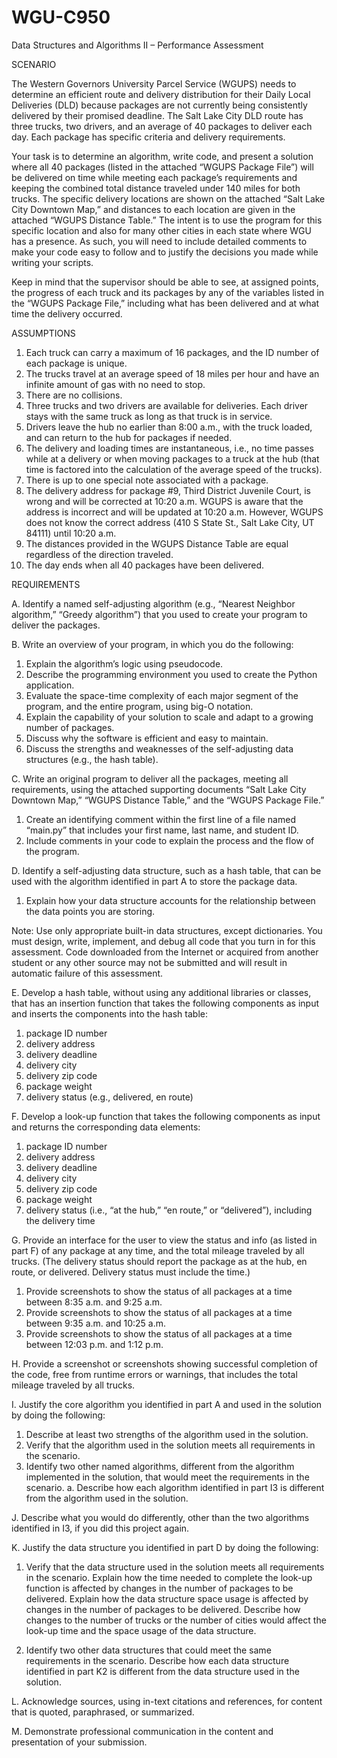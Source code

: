 # WGU-C950

Data Structures and Algorithms II – Performance Assessment

SCENARIO

The Western Governors University Parcel Service (WGUPS) needs to determine an efficient route and delivery distribution for their Daily Local Deliveries (DLD) because packages are not currently being consistently delivered by their promised deadline. The Salt Lake City DLD route has three trucks, two drivers, and an average of 40 packages to deliver each day. Each package has specific criteria and delivery requirements.

Your task is to determine an algorithm, write code, and present a solution where all 40 packages (listed in the attached “WGUPS Package File”) will be delivered on time while meeting each package’s requirements and keeping the combined total distance traveled under 140 miles for both trucks. The specific delivery locations are shown on the attached “Salt Lake City Downtown Map,” and distances to each location are given in the attached “WGUPS Distance Table.” The intent is to use the program for this specific location and also for many other cities in each state where WGU has a presence. As such, you will need to include detailed comments to make your code easy to follow and to justify the decisions you made while writing your scripts.

Keep in mind that the supervisor should be able to see, at assigned points, the progress of each truck and its packages by any of the variables listed in the “WGUPS Package File,” including what has been delivered and at what time the delivery occurred.

ASSUMPTIONS
1.  Each truck can carry a maximum of 16 packages, and the ID number of each package is unique.
2.  The trucks travel at an average speed of 18 miles per hour and have an infinite amount of gas with no need to stop.
3.  There are no collisions.
4.  Three trucks and two drivers are available for deliveries. Each driver stays with the same truck as long as that truck is in service.
5.  Drivers leave the hub no earlier than 8:00 a.m., with the truck loaded, and can return to the hub for packages if needed. 
6.  The delivery and loading times are instantaneous, i.e., no time passes while at a delivery or when moving packages to a truck at the hub (that time is factored into the calculation of the average speed of the trucks).
7.  There is up to one special note associated with a package.
8.  The delivery address for package #9, Third District Juvenile Court, is wrong and will be corrected at 10:20 a.m. WGUPS is aware that the address is incorrect and will be updated at 10:20 a.m. However, WGUPS does not know the correct address (410 S State St., Salt Lake City, UT 84111) until 10:20 a.m.
9.  The distances provided in the WGUPS Distance Table are equal regardless of the direction traveled.
10.  The day ends when all 40 packages have been delivered.

REQUIREMENTS

A.  Identify a named self-adjusting algorithm (e.g., “Nearest Neighbor algorithm,” “Greedy algorithm”) that you used to create your program to deliver the packages.

B.  Write an overview of your program, in which you do the following:
1.  Explain the algorithm’s logic using pseudocode.
2.  Describe the programming environment you used to create the Python application.
3.  Evaluate the space-time complexity of each major segment of the program, and the entire program, using big-O notation.
4.  Explain the capability of your solution to scale and adapt to a growing number of packages.
5.  Discuss why the software is efficient and easy to maintain.
6.  Discuss the strengths and weaknesses of the self-adjusting data structures (e.g., the hash table).

C.  Write an original program to deliver all the packages, meeting all requirements, using the attached supporting documents “Salt Lake City Downtown Map,” “WGUPS Distance Table,” and the “WGUPS Package File.”
1.  Create an identifying comment within the first line of a file named “main.py” that includes your first name, last name, and student ID.
2.  Include comments in your code to explain the process and the flow of the program.

D.  Identify a self-adjusting data structure, such as a hash table, that can be used with the algorithm identified in part A to store the package data.
1.  Explain how your data structure accounts for the relationship between the data points you are storing.

Note: Use only appropriate built-in data structures, except dictionaries. You must design, write, implement, and debug all code that you turn in for this assessment. Code downloaded from the Internet or acquired from another student or any other source may not be submitted and will result in automatic failure of this assessment.

E.  Develop a hash table, without using any additional libraries or classes, that has an insertion function that takes the following components as input and inserts the components into the hash table:
1.  package ID number
2.  delivery address
3.  delivery deadline
4.  delivery city
5.  delivery zip code
6.  package weight
7.  delivery status (e.g., delivered, en route)

F.  Develop a look-up function that takes the following components as input and returns the corresponding data elements:
1.   package ID number
2.   delivery address
3.  delivery deadline
4.  delivery city
5.  delivery zip code
6.  package weight
7.  delivery status (i.e., “at the hub,” “en route,” or “delivered”), including the delivery time

G.  Provide an interface for the user to view the status and info (as listed in part F) of any package at any time, and the total mileage traveled by all trucks. (The delivery status should report the package as at the hub, en route, or delivered. Delivery status must include the time.)
1.  Provide screenshots to show the status of all packages at a time between 8:35 a.m. and 9:25 a.m.
2.  Provide screenshots to show the status of all packages at a time between 9:35 a.m. and 10:25 a.m.
3.  Provide screenshots to show the status of all packages at a time between 12:03 p.m. and 1:12 p.m.

H.  Provide a screenshot or screenshots showing successful completion of the code, free from runtime errors or warnings, that includes the total mileage traveled by all trucks.

I.  Justify the core algorithm you identified in part A and used in the solution by doing the following:
1.  Describe at least two strengths of the algorithm used in the solution.
2.  Verify that the algorithm used in the solution meets all requirements in the scenario.
3.  Identify two other named algorithms, different from the algorithm implemented in the solution, that would meet the requirements in the scenario.
a.  Describe how each algorithm identified in part I3 is different from the algorithm used in the solution.

J.  Describe what you would do differently, other than the two algorithms identified in I3, if you did this project again.

K.  Justify the data structure you identified in part D by doing the following:
1. Verify that the data structure used in the solution meets all requirements in the scenario. Explain how the time needed to complete the look-up function is affected by changes in the number of packages to be delivered. Explain how the data structure space usage is affected by changes in the number of packages to be delivered. Describe how changes to the number of trucks or the number of cities would affect the look-up time and the space usage of the data structure.

2.  Identify two other data structures that could meet the same requirements in the scenario. Describe how each data structure identified in part K2 is different from the data structure used in the solution.

L.  Acknowledge sources, using in-text citations and references, for content that is quoted, paraphrased, or summarized.

M.  Demonstrate professional communication in the content and presentation of your submission.
